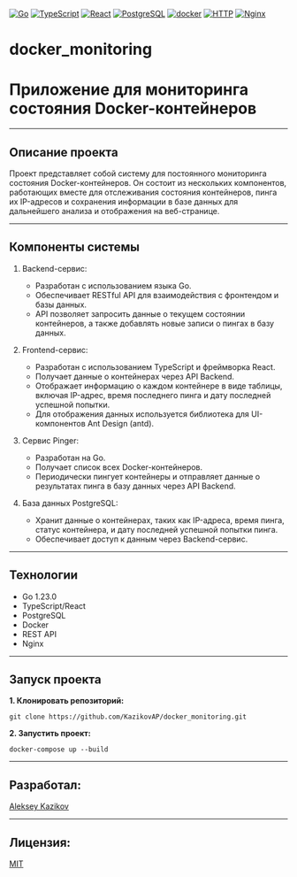[![Go](https://img.shields.io/badge/-Go-464646?style=flat-square&logo=Go)](https://go.dev/)
[![TypeScript](https://img.shields.io/badge/-TypeScript-464646?style=flat-square&logo=TypeScript)](https://www.typescriptlang.org/)
[![React](https://img.shields.io/badge/-React-464646?style=flat-square&logo=React)](https://reactjs.org/)
[![PostgreSQL](https://img.shields.io/badge/-PostgreSQL-464646?style=flat-square&logo=PostgreSQL)](https://www.postgresql.org/)
[![docker](https://img.shields.io/badge/-Docker-464646?style=flat-square&logo=docker)](https://www.docker.com/)
[![HTTP](https://img.shields.io/badge/-HTTP-464646?style=flat-square&logo=http)](https://developer.mozilla.org/en-US/docs/Web/HTTP)
[![Nginx](https://img.shields.io/badge/-Nginx-464646?style=flat-square&logo=Nginx)](https://www.nginx.com/)

# docker_monitoring
# Приложение для мониторинга состояния Docker-контейнеров

---
## Описание проекта
Проект представляет собой систему для постоянного мониторинга состояния Docker-контейнеров. Он состоит из нескольких компонентов, работающих вместе для отслеживания состояния контейнеров, пинга их IP-адресов и сохранения информации в базе данных для дальнейшего анализа и отображения на веб-странице.

---
## Компоненты системы
1) Backend-сервис:
    - Разработан с использованием языка Go.
    - Обеспечивает RESTful API для взаимодействия с фронтендом и базы данных.
    - API позволяет запросить данные о текущем состоянии контейнеров, а также добавлять новые записи о пингах в базу данных.

2) Frontend-сервис:
    - Разработан с использованием TypeScript и фреймворка React.
    - Получает данные о контейнерах через API Backend.
    - Отображает информацию о каждом контейнере в виде таблицы, включая IP-адрес, время последнего пинга и дату последней успешной попытки.
    - Для отображения данных используется библиотека для UI-компонентов Ant Design (antd).

3) Сервис Pinger:
    - Разработан на Go.
    - Получает список всех Docker-контейнеров.
    - Периодически пингует контейнеры и отправляет данные о результатах пинга в базу данных через API Backend.

4) База данных PostgreSQL:
    - Хранит данные о контейнерах, таких как IP-адреса, время пинга, статус контейнера, и дату последней успешной попытки пинга.
    - Обеспечивает доступ к данным через Backend-сервис.

---
## Технологии
* Go 1.23.0
* TypeScript/React
* PostgreSQL
* Docker
* REST API
* Nginx

---
## Запуск проекта

**1. Клонировать репозиторий:**
```
git clone https://github.com/KazikovAP/docker_monitoring.git
```

**2. Запустить проект:**
```
docker-compose up --build
```

---
## Разработал:
[Aleksey Kazikov](https://github.com/KazikovAP)

---
## Лицензия:
[MIT](https://opensource.org/licenses/MIT)
